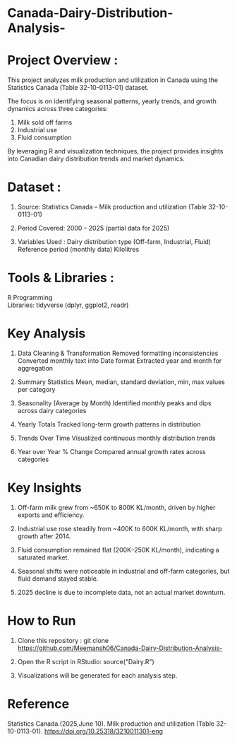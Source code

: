# Canada-Dairy-Distribution-Analysis-

# Project Overview : 
This project analyzes milk production and utilization in Canada using the Statistics Canada (Table 32-10-0113-01) dataset.

The focus is on identifying seasonal patterns, yearly trends, and growth dynamics across three categories:

1. Milk sold off farms
2. Industrial use
3. Fluid consumption


By leveraging R and visualization techniques, the project provides insights into Canadian dairy distribution trends and market dynamics.

# Dataset :
1. Source: Statistics Canada – Milk production and utilization (Table 32-10-0113-01)

2. Period Covered: 2000 – 2025 (partial data for 2025)


3. Variables Used :
  Dairy distribution type (Off-farm, Industrial, Fluid)
  Reference period (monthly data)
  Kilolitres


# Tools & Libraries : 
R Programming  
Libraries: tidyverse (dplyr, ggplot2, readr)

# Key Analysis 

1. Data Cleaning & Transformation 
Removed formatting inconsistencies
Converted monthly text into Date format
Extracted year and month for aggregation

2. Summary Statistics 
Mean, median, standard deviation, min, max values per category

3. Seasonality (Average by Month)
Identified monthly peaks and dips across dairy categories


4. Yearly Totals
Tracked long-term growth patterns in distribution


5. Trends Over Time 
Visualized continuous monthly distribution trends


6. Year over Year % Change 
Compared annual growth rates across categories



# Key Insights 

1. Off-farm milk grew from ~650K to 800K KL/month, driven by higher exports and efficiency.

2. Industrial use rose steadily from ~400K to 600K KL/month, with sharp growth after 2014.

3. Fluid consumption remained flat (200K–250K KL/month), indicating a saturated market.

4. Seasonal shifts were noticeable in industrial and off-farm categories, but fluid demand stayed stable.

5. 2025 decline is due to incomplete data, not an actual market downturn.



# How to Run 

1. Clone this repository :
git clone https://github.com/Meemansh06/Canada-Dairy-Distribution-Analysis-
2. Open the R script in RStudio: 
source("Dairy.R")
  
3. Visualizations will be generated for each analysis step. 


# Reference 
Statistics Canada.(2025,June 10). Milk production and utilization (Table 32-10-0113-01).
https://doi.org/10.25318/3210011301-eng
